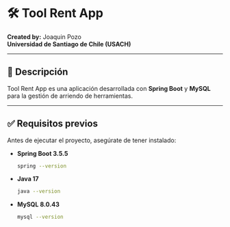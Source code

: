 # 🛠️ Tool Rent App
**Created by:** Joaquin Pozo  
**Universidad de Santiago de Chile (USACH)**

---

## 📌 Descripción
Tool Rent App es una aplicación desarrollada con **Spring Boot** y **MySQL** para la gestión de arriendo de herramientas.

---

## ✅ Requisitos previos

Antes de ejecutar el proyecto, asegúrate de tener instalado:

- **Spring Boot 3.5.5**
  ```bash
  spring --version
- **Java 17**
  ```bash
  java --version

- **MySQL 8.0.43**
  ```bash
  mysql --version